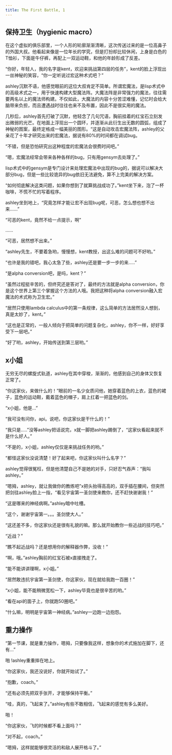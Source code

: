 ```yaml
---
title: The First Battle, 1
---
```


## 保持卫生（hygienic macro）  
  

在这个虚拟的俱乐部里，一个人形的轮廓渐渐清晰，这次传送过来的是一位高鼻子的外国大叔。他看起来像是一位年长的学究，但是打扮却比较休闲，上身是白色的T恤衫，下面是牛仔裤，再配上一双运动鞋，和他的年龄形成了反差。  
  
  
“你好，年轻人，我的名字是kent，欢迎来挑战第四层的任务”，kent的脸上浮现出一丝神秘的笑容，“你一定听说过宏这种术式吧？”  
  
ashley沉默不语，他感觉眼前的这位大叔肯定不简单。所谓宏魔法，是lisp术式中的高级术式之一，用于快速构建大型魔法阵。大魔法阵是非常强力的魔法，往往需要两名以上的魔法师构建。不仅如此，大魔法的内容十分苦涩难懂，记忆时会给大脑带来负担，而且遭遇战时往往也来不及布置，因此不是很实用的魔法。  
  

几秒后，ashley首先打破了沉默，他轻念了几句咒语，胸前挂着的红宝石立刻发出微弱的光芒。在地面上浮现出一个圆环，并逐渐从此衍生出无数的圆弧，组成了神秘的图案，最终定格成一幅美丽的图形。“这是自动攻击宏魔法阵，ashley的父亲花了十年才研究出来的宏魔法，据说有80%的时间都在调试bug。  
  
“不错，但是恐怕研究出这种程度的宏魔法会很费时间吧。”  
  
“嗯，宏魔法经常会带来各种各样的bug，只有用gensym去处理了。”  
  
lisp术式中的gensym是专门设计来处理宏魔法中出现的bug的，据说可以解决大部分bug，但是一些比较诡异的bug依旧无法避免，算不上完美的解决方案。  
  
“如何彻底解决这类问题，如果你想到了就算挑战成功了。”kent坐下来，泡了一杯咖啡，不慌不忙的写着程序。  
  

ashley坐到地上，“究竟怎样才能让宏不出现bug呢，可恶，怎么想也想不出来......”  
  
“可恶的kent，竟然不给一点提示，啊”  
  
......  
  
“可恶，居然想不出来。”  
  
“ashley先生，不要着急哟，慢慢想，kent教授，出这么难的问题可不好哟。”  
  
“也许是我的错吧，我心太急了些，ashley还是要一步一步的来.....”  
  
“是alpha conversion吧，是吗，kent？”  
  
“虽然过程挺辛苦的，但终究还是答对了，最终的方法就是alpha conversion，你是这个世界上第三个掌握这个方法的人哦。我把这种将alpha conversion融入宏魔法的术式称为卫生宏。”  
  
“居然只使用lambda calculus中的第一条规律，这么简单的方法居然没人想到，真是太妙了，kent。”  
  
“这也是正常的，一般人倾向于把简单的问题复杂化，ashley，你不一样，好好享受下一层吧。”  
  
“好了哟，ashley，开始传送到第三层哟。”  
  

## x小姐  
  
无穷无尽的螺旋式轨道，ashley在其中穿梭，渐渐的，他感到自己的身体又恢复正常了。  
  
“你这家伙，来做什么的！”眼前的一名少女质问他，她穿着蓝色的上衣，蓝色的裙子，蓝色的运动鞋，戴着蓝色的帽子，肩上扛着一把蓝色的剑。  
  
“x小姐，他是...”  
  
“我可没有问你，api。说吧，你这家伙是干什么的！”  
  
“我只是.....”没等ashley把话说完，x就一脚把ashley踢倒了，“这家伙看起来就不是什么好人。”  
  
“不是的，x小姐，ashley仅仅是来挑战任务的哟。”  
  
“都怪这家伙没说清楚！好了起来吧，你这家伙叫什么名字？”  
  
ashley觉得很冤枉，但是他清楚自己不是她的对手，只好忍气吞声：“我叫ashley。”  
  
“嗯拇，ashley，就让我做你的教练吧”x把头抬得高高的，双手插在腰间，但突然把剑往ashley脸上一指，“看见宇宙第一圣剑使来教你，还不赶快谢谢我！”  
  
“这是哪来的神经病啊。”ashley暗中吐槽。  
  
“这个，谢谢宇宙第一。。。圣剑使大人。”  
  
“这还差不多，你这家伙还是很有礼貌的嘛。那么就开始教你一些近战的技巧吧。”  
  
“近战？”  
  
“瞧不起近战吗？还是想用你的解释器作弊，没收！”  
  
“啊，哦。”ashley胸前的红宝石被x直接拽走了。  
  
“能不能讲讲理啊，x小姐。”  
  
“居然敢违抗宇宙第一圣剑使，你这家伙，现在就给我跑一百圈！”  
  
“x小姐，能不能稍微宽松一下，ashley毕竟也是很辛苦的哟。”  
  
“看在api的面子上，你就跑50圈吧。”  
  
“什么嘛，明明是宇宙第一神经病。”ashley一边跑一边抱怨。  
  
## 重力操作
“第一节课，就是重力操作，嗯拇，只要像我这样，想象你的术式施加在脚下，还有...”  
  
啪 !ashley重重摔在地上。  
  
“你这家伙，我还没说好，你就开始试了。”  
  
“抱歉，coach。”  
  
“还有必须先把双手张开，才能够保持平衡。”  
  
“哇，真的，飞起来了。”ashley有些不敢相信，飞起来的感觉有多么美好。  
  
啪！  
  
“你这家伙，飞的时候都不看上面吗？”  
  
“对不起，coach。”  
  
“嗯拇，这样就能够很灵活的和敌人展开格斗了。”  



